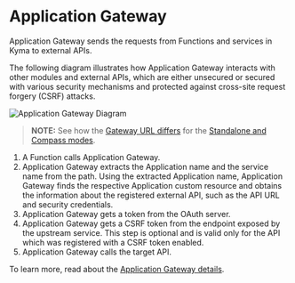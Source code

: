 # Application Gateway

Application Gateway sends the requests from Functions and services in Kyma to external APIs.

The following diagram illustrates how Application Gateway interacts with other modules and external APIs, which are either unsecured or secured with various security mechanisms and protected against cross-site request forgery (CSRF) attacks.

![Application Gateway Diagram](assets/ac-architecture-proxy-service.svg)

> **NOTE:** See how the [Gateway URL differs](../ac-01-application-gateway-details.md#application-gateway-url) for the [Standalone and Compass modes](../../01-overview/application-connectivity/README.md).

1. A Function calls Application Gateway. 
2. Application Gateway extracts the Application name and the service name from the path. Using the extracted Application name, Application Gateway finds the respective Application custom resource and obtains the information about the registered external API, such as the API URL and security credentials. 
3. Application Gateway gets a token from the OAuth server.
4. Application Gateway gets a CSRF token from the endpoint exposed by the upstream service. This step is optional and is valid only for the API which was registered with a CSRF token enabled.
5. Application Gateway calls the target API.

To learn more, read about the [Application Gateway details](../ac-01-application-gateway-details.md). 